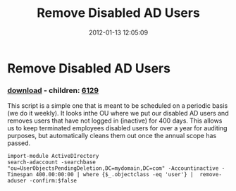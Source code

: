 ﻿---
pid:            3163
poster:         DrDrewl
title:          Remove Disabled AD Users
date:           2012-01-13 12:05:09
format:         posh
parent:         0
parent:         0
children:       6129
---

# Remove Disabled AD Users

### [download](3163.ps1) - children: [6129](6129.md)

This script is a simple one that is meant to be scheduled on a periodic basis (we do it weekly). It looks inthe OU where we put our disabled AD users and removes users that have not logged in (inactive) for 400 days. This allows us to keep terminated employees disabled users for over a year for auditing purposes, but automatically cleans them out once the annual scope has passed.

```posh
import-module ActiveDIrectory
search-adaccount -searchbase "ou=UserObjectsPendingDeletion,DC=mydomain,DC=com" -Accountinactive -Timespan 400.00:00:00 | where {$_.objectclass -eq 'user'} |  remove-aduser -confirm:$false

```
